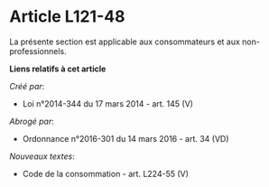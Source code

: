 # Article L121-48

La présente section est applicable aux consommateurs et aux non-professionnels.

**Liens relatifs à cet article**

_Créé par_:

  - Loi n°2014-344 du 17 mars 2014 - art. 145 (V)

_Abrogé par_:

  - Ordonnance n°2016-301 du 14 mars 2016 - art. 34 (VD)

_Nouveaux textes_:

  - Code de la consommation - art. L224-55 (V)
